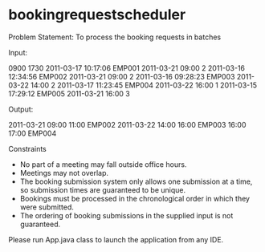 # bookingrequestscheduler

Problem Statement: To process the booking requests in batches

Input:


0900 1730
2011-03-17 10:17:06 EMP001
2011-03-21 09:00 2
2011-03-16 12:34:56 EMP002
2011-03-21 09:00 2
2011-03-16 09:28:23 EMP003
2011-03-22 14:00 2
2011-03-17 11:23:45 EMP004
2011-03-22 16:00 1
2011-03-15 17:29:12 EMP005
2011-03-21 16:00 3


Output:

2011-03-21
09:00 11:00 EMP002
2011-03-22
14:00 16:00 EMP003
16:00 17:00 EMP004



Constraints
- No part of a meeting may fall outside office hours.
- Meetings may not overlap.
- The booking submission system only allows one submission at a time, so submission times are
guaranteed to be unique.
- Bookings must be processed in the chronological order in which they were submitted.
- The ordering of booking submissions in the supplied input is not guaranteed.


Please run App.java class to launch the application from any IDE.
